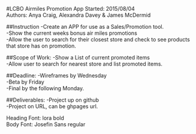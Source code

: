 #LCBO Airmiles Promotion App
Started: 2015/08/04  
Authors: Anya Craig, Alexandra Davey & James McDermid  

##Instruction
-Create an APP for use as a Sales/Promotion tool.   
-Show the current weeks bonus air miles promotions  
-Allow the user to search for their closest store and check to see products that store has on promotion.  

##Scope of Work:
-Show a List of current promoted items  
-Allow user to search for nearest store and list promoted items.  

##Deadline:
-Wireframes by Wednesday  
-Beta by Friday  
-Final by the following Monday.  

##Deliverables:
-Project up on github  
-Project on URL, can be ghpages url.  

Heading Font: lora bold  
Body Font: Josefin Sans regular  
